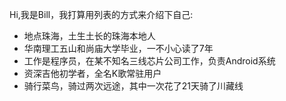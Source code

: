 Hi,我是Bill，我打算用列表的方式来介绍下自己:


- 地点珠海，土生土长的珠海本地人
- 华南理工五山和尚庙大学毕业，一不小心读了7年
- 工作是程序员，在某不知名三线芯片公司工作，负责Android系统
- 资深吉他初学者，全名K歌常驻用户
- 骑行菜鸟，骑过两次远途，其中一次花了21天骑了川藏线
